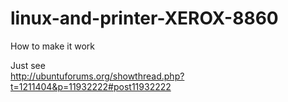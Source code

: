 linux-and-printer-XEROX-8860
============================

How to make it work


Just see  
http://ubuntuforums.org/showthread.php?t=1211404&p=11932222#post11932222
